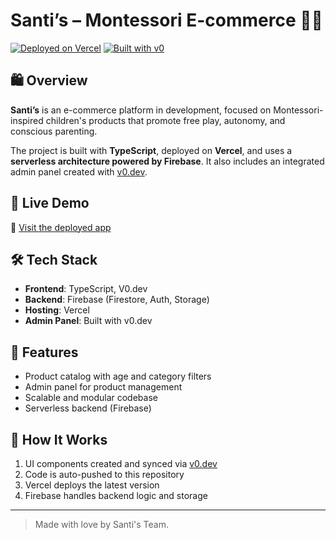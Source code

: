 # Santi’s – Montessori E-commerce 🧸🌱

[![Deployed on Vercel](https://img.shields.io/badge/Deployed%20on-Vercel-black?style=for-the-badge&logo=vercel)](https://vercel.com/magalvez-bukcls-projects/santiscl)
[![Built with v0](https://img.shields.io/badge/Built%20with-v0.dev-black?style=for-the-badge)](https://v0.dev/chat/projects/EI5MhQe4QaS)

## 🛍️ Overview

**Santi’s** is an e-commerce platform in development, focused on Montessori-inspired children's products that promote free play, autonomy, and conscious parenting.

The project is built with **TypeScript**, deployed on **Vercel**, and uses a **serverless architecture powered by Firebase**. It also includes an integrated admin panel created with [v0.dev](https://v0.dev).

## 🚀 Live Demo

🔗 [Visit the deployed app](https://santiscl.vercel.app)

## 🛠️ Tech Stack

- **Frontend**: TypeScript, V0.dev
- **Backend**: Firebase (Firestore, Auth, Storage)
- **Hosting**: Vercel
- **Admin Panel**: Built with v0.dev

## 🧩 Features

- Product catalog with age and category filters
- Admin panel for product management
- Scalable and modular codebase
- Serverless backend (Firebase)

## 🧪 How It Works

1. UI components created and synced via [v0.dev](https://v0.dev)
2. Code is auto-pushed to this repository
3. Vercel deploys the latest version
4. Firebase handles backend logic and storage

---

> Made with love by Santi's Team.
